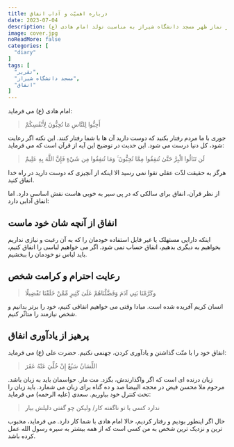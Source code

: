 ```yaml
---
title: درباره اهمیّت و آداب انفاق
date: 2023-07-04
description: تقریر سخنرانی بعد از نماز ظهر مسجد دانشگاه شیراز به مناسبت تولد امام هادی (ع)
image: cover.jpg
noReadMore: false
categories: [
  "diary"
]
tags: [
  "تقریر",
  "مسجد دانشگاه شیراز",
  "انفاق"
]
---
```

امام هادی (ع) می فرماید:

> أَحِبُّوا لِلنَّاسِ مَا تُحِبُّونَ لِأَنْفُسِكُمْ

جوری با ما مردم رفتار بکنید که دوست دارید آن ها با شما رفتار کنند. این نکته اگر رعایت شود، کل دنیا درست می شود. این حدیث در توضیح این آیه از قرآن است که می فرماید:

> لَن تَنَالُوا الْبِرَّ حَتَّىٰ تُنفِقُوا مِمَّا تُحِبُّونَ ۚ وَمَا تُنفِقُوا مِن شَيْءٍ فَإِنَّ اللَّهَ بِهِ عَلِيمٌ

هرگز به حقیقت لذّت عقلی تقوا نمی رسید الا اینکه از آنچیزی که دوست دارید در راه خدا انفاق کنید.

از نظر قرآن، انفاق برای سالکی که در پی سیر به خوبی هاست نقش اساسی دارد. اما انفاق آدابی دارد:

## انفاق از آنچه شان خود ماست

اینکه دارایی مستهلک یا غیر قابل استفاده خودمان را که به آن رغبت و نیازی نداریم بخواهیم به دیگری بدهیم، انفاق حساب نمی شود. اگر می خواهیم لباسی را انفاق کنیم، باید لباس نو خودمان را ببخشیم.

## رعایت احترام  و کرامت شخص

> وكَرَّمْنَا بَنِي آدَمَ وَفَضَّلْنَاهُمْ عَلَىٰ كَثِيرٍ مِّمَّنْ خَلَقْنَا تَفْضِيلًا

انسان کریم آفریده شده است. مبادا وقتی می خواهیم انفاقی کنیم، خود را برتر بدانیم و شخص نیازمند را متاثّر کنیم.

## پرهیز از یادآوری انفاق

انفاق خود را با منّت گذاشتن و یادآوری کردن، جهنمی نکنیم. حضرت علی (ع) می فرماید:

 > اللِّسَانُ سَبُعٌ إِنْ خُلِّيَ عَنْهُ عَقَرَ
 
 زبان درنده اى است كه اگر واگذارندش، بگزد. مث مار. حواسمان باید به زبان باشد. مرحوم ملا محسن فیض در محجه البیضا صد و ده گناه برای زبان می شمارد. باید زبان را تحت کنترل خود بیاوریم. سعدی (علیه الرحمه) می فرماید:
 
 > ندارد کسی با تو ناگفته کار/ ولیکن چو گفتی دلیلش بیار
 
 حال اگر اینطور بودیم و رفتار کردیم، حالا امام هادی با شما کار دارد. می فرماید، محبوب ترین و نزدیک ترین شخص به من کسی است که از همه بیشتر به سیره رسول الله عمل کرده باشد.
 